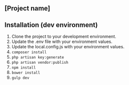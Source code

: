 ## [Project name]

## Installation (dev environment)

1. Clone the project to your development environment.
2. Update the .env file with your environment values.
3. Update the local.config.js with your environment values.
2. ```composer install```
3. ```php artisan key:generate```
4. ```php artisan vendor:publish```
5. ```npm install```
6. ```bower install```
7. ```gulp dev```
